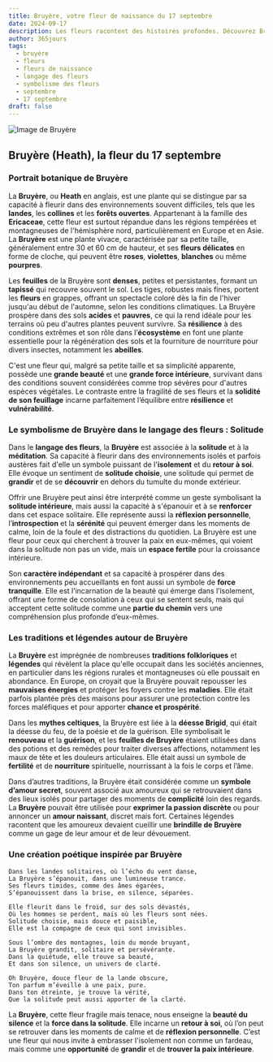 ```yaml
---
title: Bruyère, votre fleur de naissance du 17 septembre
date: 2024-09-17
description: Les fleurs racontent des histoires profondes. Découvrez Bruyère, votre fleur de naissance du 17 septembre, ses symboles et récits fascinants. Plongez dans sa signification et son langage unique dans l'art floral.
author: 365jours
tags:
  - bruyère
  - fleurs
  - fleurs de naissance
  - langage des fleurs
  - symbolisme des fleurs
  - septembre
  - 17 septembre
draft: false
---
```


![Image de Bruyère](https://cdn.pixabay.com/photo/2015/11/04/09/33/erika-1022165_960_720.jpg#center)


## Bruyère (Heath), la fleur du 17 septembre

### Portrait botanique de Bruyère

La **Bruyère**, ou **Heath** en anglais, est une plante qui se distingue par sa capacité à fleurir dans des environnements souvent difficiles, tels que les **landes**, les **collines** et les **forêts ouvertes**. Appartenant à la famille des **Ericaceae**, cette fleur est surtout répandue dans les régions tempérées et montagneuses de l'hémisphère nord, particulièrement en Europe et en Asie. La **Bruyère** est une plante vivace, caractérisée par sa petite taille, généralement entre 30 et 60 cm de hauteur, et ses **fleurs délicates** en forme de cloche, qui peuvent être **roses**, **violettes**, **blanches** ou même **pourpres**.

Les **feuilles** de la Bruyère sont **denses**, petites et persistantes, formant un **tapissé** qui recouvre souvent le sol. Les tiges, robustes mais fines, portent les **fleurs** en grappes, offrant un spectacle coloré dès la fin de l'hiver jusqu'au début de l'automne, selon les conditions climatiques. La Bruyère prospère dans des sols **acides** et **pauvres**, ce qui la rend idéale pour les terrains où peu d'autres plantes peuvent survivre. Sa **résilience** à des conditions extrêmes et son rôle dans l’**écosystème** en font une plante essentielle pour la régénération des sols et la fourniture de nourriture pour divers insectes, notamment les **abeilles**.

C'est une fleur qui, malgré sa petite taille et sa simplicité apparente, possède une **grande beauté** et une **grande force intérieure**, survivant dans des conditions souvent considérées comme trop sévères pour d'autres espèces végétales. Le contraste entre la fragilité de ses fleurs et la **solidité de son feuillage** incarne parfaitement l’équilibre entre **résilience** et **vulnérabilité**.

### Le symbolisme de Bruyère dans le langage des fleurs : Solitude

Dans le **langage des fleurs**, la **Bruyère** est associée à la **solitude** et à la **méditation**. Sa capacité à fleurir dans des environnements isolés et parfois austères fait d'elle un symbole puissant de l'**isolement** et du **retour à soi**. Elle évoque un sentiment de **solitude choisie**, une solitude qui permet de **grandir** et de se **découvrir** en dehors du tumulte du monde extérieur.

Offrir une Bruyère peut ainsi être interprété comme un geste symbolisant la **solitude intérieure**, mais aussi la capacité à s'épanouir et à se **renforcer** dans cet espace solitaire. Elle représente aussi la **réflexion personnelle**, l’**introspection** et la **sérénité** qui peuvent émerger dans les moments de calme, loin de la foule et des distractions du quotidien. La Bruyère est une fleur pour ceux qui cherchent à trouver la paix en eux-mêmes, qui voient dans la solitude non pas un vide, mais un **espace fertile** pour la croissance intérieure.

Son **caractère indépendant** et sa capacité à prospérer dans des environnements peu accueillants en font aussi un symbole de **force tranquille**. Elle est l’incarnation de la beauté qui émerge dans l’isolement, offrant une forme de consolation à ceux qui se sentent seuls, mais qui acceptent cette solitude comme une **partie du chemin** vers une compréhension plus profonde d’eux-mêmes.

### Les traditions et légendes autour de Bruyère

La **Bruyère** est imprégnée de nombreuses **traditions folkloriques** et **légendes** qui révèlent la place qu'elle occupait dans les sociétés anciennes, en particulier dans les régions rurales et montagneuses où elle poussait en abondance. En Europe, on croyait que la Bruyère pouvait repousser les **mauvaises énergies** et protéger les foyers contre les **maladies**. Elle était parfois plantée près des maisons pour assurer une protection contre les forces maléfiques et pour apporter **chance et prospérité**.

Dans les **mythes celtiques**, la Bruyère est liée à la **déesse Brigid**, qui était la déesse du feu, de la poésie et de la guérison. Elle symbolisait le **renouveau** et la **guérison**, et les **feuilles de Bruyère** étaient utilisées dans des potions et des remèdes pour traiter diverses affections, notamment les maux de tête et les douleurs articulaires. Elle était aussi un symbole de **fertilité** et de **nourriture** spirituelle, nourrissant à la fois le corps et l’âme.

Dans d’autres traditions, la Bruyère était considérée comme un **symbole d’amour secret**, souvent associé aux amoureux qui se retrouvaient dans des lieux isolés pour partager des moments de **complicité** loin des regards. La **Bruyère** pouvait être utilisée pour **exprimer la passion discrète** ou pour annoncer un **amour naissant**, discret mais fort. Certaines légendes racontent que les amoureux devaient cueillir une **brindille de Bruyère** comme un gage de leur amour et de leur dévouement.

### Une création poétique inspirée par Bruyère

```
Dans les landes solitaires, où l’écho du vent danse,
La Bruyère s’épanouit, dans une lumineuse trance.
Ses fleurs timides, comme des âmes égarées,
S’épanouissent dans la brise, en silence, séparées.

Elle fleurit dans le froid, sur des sols dévastés,
Où les hommes se perdent, mais où les fleurs sont nées.
Solitude choisie, mais douce et paisible,
Elle est la compagne de ceux qui sont invisibles.

Sous l’ombre des montagnes, loin du monde bruyant,
La Bruyère grandit, solitaire et persévérante.
Dans la quiétude, elle trouve sa beauté,
Et dans son silence, un univers de clarté.

Oh Bruyère, douce fleur de la lande obscure,
Ton parfum m’éveille à une paix, pure.
Dans ton étreinte, je trouve la vérité,
Que la solitude peut aussi apporter de la clarté.
```

La **Bruyère**, cette fleur fragile mais tenace, nous enseigne la **beauté du silence** et la **force dans la solitude**. Elle incarne un **retour à soi**, où l’on peut se retrouver dans les moments de calme et de **réflexion personnelle**. C’est une fleur qui nous invite à embrasser l'isolement non comme un fardeau, mais comme une **opportunité** de **grandir** et de **trouver la paix intérieure**.


